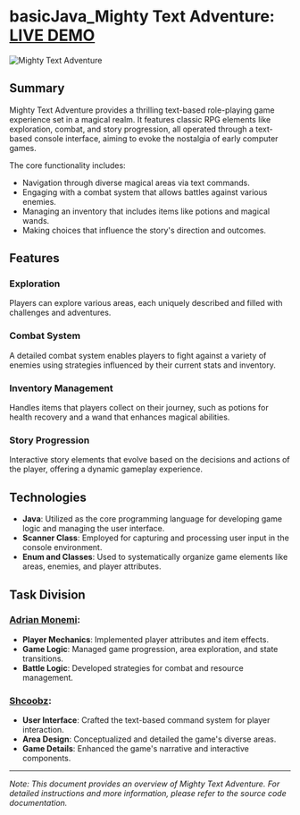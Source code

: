 # basicJava_Mighty Text Adventure: [LIVE DEMO](https://replit.com/@shcoobz/basicJava-mighty-text-adventure)

![Mighty Text Adventure](src/main/resources/img/mighty-text-adventure.png)

## Summary

Mighty Text Adventure provides a thrilling text-based role-playing game experience set in a magical realm. It features classic RPG elements like exploration, combat, and story progression, all operated through a text-based console interface, aiming to evoke the nostalgia of early computer games.

The core functionality includes:

- Navigation through diverse magical areas via text commands.
- Engaging with a combat system that allows battles against various enemies.
- Managing an inventory that includes items like potions and magical wands.
- Making choices that influence the story's direction and outcomes.

## Features

### Exploration

Players can explore various areas, each uniquely described and filled with challenges and adventures.

### Combat System

A detailed combat system enables players to fight against a variety of enemies using strategies influenced by their current stats and inventory.

### Inventory Management

Handles items that players collect on their journey, such as potions for health recovery and a wand that enhances magical abilities.

### Story Progression

Interactive story elements that evolve based on the decisions and actions of the player, offering a dynamic gameplay experience.

## Technologies

- **Java**: Utilized as the core programming language for developing game logic and managing the user interface.
- **Scanner Class**: Employed for capturing and processing user input in the console environment.
- **Enum and Classes**: Used to systematically organize game elements like areas, enemies, and player attributes.

## Task Division

### [Adrian Monemi](https://github.com/AdrianMonemi):

- **Player Mechanics**: Implemented player attributes and item effects.
- **Game Logic**: Managed game progression, area exploration, and state transitions.
- **Battle Logic**: Developed strategies for combat and resource management.

### [Shcoobz](https://github.com/Shcoobz):

- **User Interface**: Crafted the text-based command system for player interaction.
- **Area Design**: Conceptualized and detailed the game's diverse areas.
- **Game Details**: Enhanced the game's narrative and interactive components.

---

_Note: This document provides an overview of Mighty Text Adventure. For detailed instructions and more information, please refer to the source code documentation._
